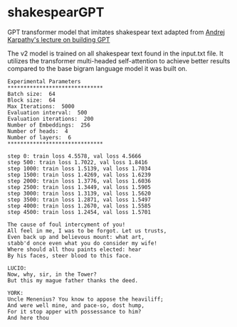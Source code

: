 # shakespearGPT
GPT transformer model that imitates shakespear text adapted from [Andrej Karpathy's lecture on building GPT](https://www.youtube.com/watch?v=kCc8FmEb1nY)

The v2 model is trained on all shakespear text found in the input.txt file. It utilizes the transformer multi-headed self-attention to achieve better results compared to the base bigram language model it was built on. 

```
Experimental Parameters
******************************
Batch size:  64
Block size:  64
Max Iterations:  5000
Evaluation interval:  500
Evaluation iterations:  200
Number of Embeddings:  256
Number of heads:  4
Number of layers:  6
******************************

step 0: train loss 4.5578, val loss 4.5666
step 500: train loss 1.7022, val loss 1.8416
step 1000: train loss 1.5139, val loss 1.7034
step 1500: train loss 1.4269, val loss 1.6239
step 2000: train loss 1.3776, val loss 1.6036
step 2500: train loss 1.3449, val loss 1.5905
step 3000: train loss 1.3139, val loss 1.5620
step 3500: train loss 1.2871, val loss 1.5497
step 4000: train loss 1.2670, val loss 1.5585
step 4500: train loss 1.2454, val loss 1.5701

The cause of foul intercyment of you!
All feel in me, I was to be forgot. Let us trusts,
Even back up and believous mount: what art,
stabb'd once even what you do consider my wife!
Where should all thou paints elected: hear
By his faces, steer blood to this face.

LUCIO:
Now, why, sir, in the Tower?
But this my mague father thanks the deed.

YORK:
Uncle Menenius? You know to appose the heaviliff;
And were well mine, and pace-so, dost hump,
For it stop apper with possessance to him?
And here thou
```
